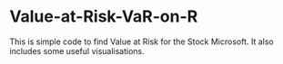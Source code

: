 # Value-at-Risk-VaR-on-R

This is simple code to find Value at Risk for the Stock Microsoft.
It also includes some useful visualisations. 
